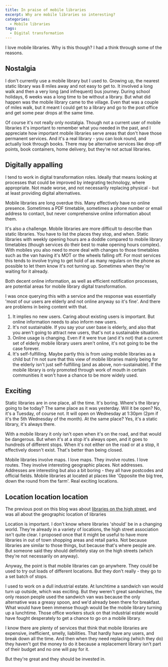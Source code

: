 ```yaml
---
title: In praise of mobile libraries
excerpt: Why are mobile libraries so interesting?
categories:
  - Mobile libraries
tags:
  - Digital transformation
---
```


I love mobile libraries. Why is this though? I had a think through some of the reasons.

## Nostalgia

I don't currently use a mobile library but I used to. Growing up, the nearest static library was 8 miles away and not easy to get to. It involved a long walk and then a very long (and infrequent) bus journey. During school holidays, 6 weeks was a long time to be without a library. But what did happen was the mobile library came to the village. Even that was a couple of miles walk, but it meant I could get to a library and go to the post office and get some pear drops at the same time.

Of course it's not really only nostalgia. Though not a current user of mobile libraries it's important to remember what you needed in the past, and I appreciate how important mobile libraries serve areas that don't have those permanent services. And it's a real library - you can look round, and actually look through books. There may be alternative services like drop off points, book containers, home delivery, but they're not actual libraries.

## Digitally appalling

I tend to work in digital transformation roles. Ideally that means looking at processes that could be improved by integrating technology, where appropriate. Not made worse, and not necessarily replacing physical - but at least providing digital alternatives.

Mobile libraries are long overdue this. Many effectively have no online presence. Sometimes a PDF timetable, sometimes a phone number or email address to contact, but never comprehensive online information about them.

It's also a challenge. Mobile libraries are more difficult to describe than static libraries. You have to list the places they stop, and when. Static libraries with weekly opening hours are a doddle compared to mobile library timetables (though services do their best to make opening hours complex). With mobiles you also need to more deal with changes to those timetables such as the van having it's MOT or the wheels falling off. For most services this tends to involve trying to get hold of as many regulars on the phone as possible to let them know it's not turning up. Sometimes when they're waiting for it already.

Both decent online information, as well as efficient notification processes, are potential areas for mobile library digital transformation.

I was once querying this with a service and the response was essentially 'most of our users are elderly and not online anyway so it's fine'. And there are problems in being content with that.

1.  It implies no new users. Caring about existing users is important.  But online information needs to also inform new users. 
2. It's not sustainable. If you say your user base is elderly, and also that you aren't going to attract new users, that's not a sustainable situation.
3. Online usage is changing. Even if it were true (and it's not) that a current set of elderly mobile library users aren't online, it's not going to be the case forever.
4. It's self-fulfilling. Maybe partly this is from using mobile libraries as a child but I'm not sure that this view of mobile libraries mainly being for the elderly isn't just self-fulfilling (and as above, non-sustainable). If the mobile library is only promoted through work of mouth in certain communities it won't have a chance to be more widely used.

## Exciting

Static libraries are in one place, all the time. It's boring. Where's the library going to be today? The same place as it was yesterday. Will it be open? No, it's a Tuesday, of course not. It will open on Wednesday at 1:30pm (2pm if it's the 5th Wednesday of the month). At the same place? Yes, it's a static library, it's always there.

With a mobile library it only isn't open when it's on the road, and that would be dangerous. But when it's at a stop it's always open, and it goes to hundreds of different stops. When it's not either on the road or at a stop, it effectively doesn't exist. That's better than being closed.

Mobile libraries involve maps. I love maps. They involve routes. I love routes. They involve interesting geographic places. Not addresses. Addresses are interesting but also a bit boring - they all have postcodes and official fields. Mobile libraries at located at places like 'Opposite the big tree, down the round from the farm'. Real exciting locations. 

## Location location location

The previous post on this blog was about [libraries on the high street](https://blog.librarydata.uk/libraries-on-the-high-street/), and was all about the geographic location of libraries

Location is important. I don't know where libraries 'should' be in a changing world. They're already in a variety of locations, the high street association isn't quite clear. I proposed once that it might be useful to have more libraries in out of town shopping areas and retail parks. Not because libraries are similar to those things, but because that's where people are. But someone said they should definitely stay on the high streets (which they're not necessarily on anyway). 

Anyway, the point is that mobile libraries can go anywhere. They could be used to try out loads of different locations. But they don't really - they go to a set batch of stops.

I used to work on a dull industrial estate. At lunchtime a sandwich van would turn up outside, which was exciting. But they weren't great sandwiches, the only reason people used the sandwich van was because the only alternative was a greasy spoon, and we'd already been there for breakfast. What would have been immense though would be the mobile library turning up a lunchtime. Those office workers stuck on that industrial estate would have fought desperately to get a chance to go on a mobile library.

I know there are plenty of services that think that mobile libraries are expensive, inefficient, smelly, liabilities. That hardly have any users, and break down all the time. And then when they need replacing (which they do) they haven't got the money to do it because a replacement library isn't part of their budget and no one will pay for it.

But they're great and they should be invested in.

